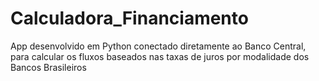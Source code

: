 # Calculadora_Financiamento
App desenvolvido em Python conectado diretamente ao Banco Central, para calcular os fluxos baseados nas taxas de juros por modalidade dos Bancos Brasileiros
